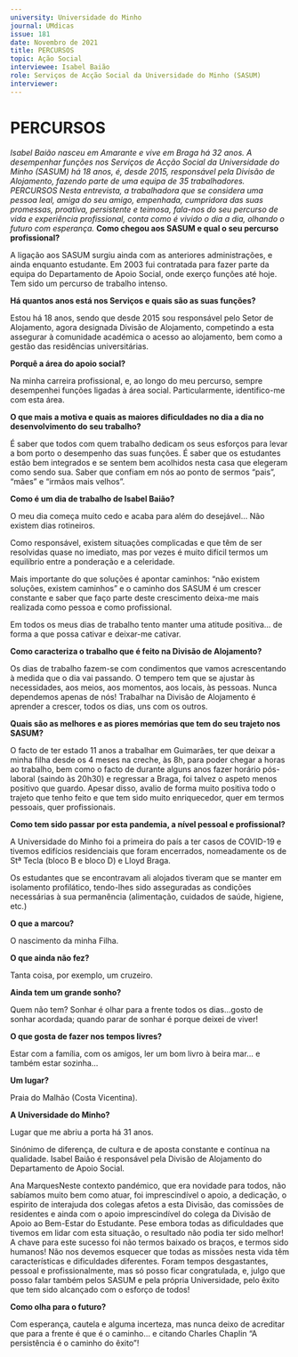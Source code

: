 ```yaml
---
university: Universidade do Minho
journal: UMdicas 
issue: 181
date: Novembro de 2021
title: PERCURSOS
topic: Ação Social
interviewee: Isabel Baião
role: Serviços de Acção Social da Universidade do Minho (SASUM)
interviewer: 
---
```



# PERCURSOS

*Isabel Baião nasceu em Amarante e vive em Braga há 32 anos. A desempenhar funções nos Serviços de Acção Social da Universidade do Minho (SASUM) há 18 anos, é, desde 2015, responsável pela Divisão de Alojamento, fazendo parte de uma equipa de 35 trabalhadores.   PERCURSOS Nesta entrevista, a trabalhadora que se considera uma pessoa leal, amiga do seu amigo, empenhada, cumpridora das suas promessas, proativa, persistente e teimosa, fala-nos do seu percurso de vida e experiência profissional, conta como é vivido o dia a dia, olhando o futuro com esperança.*
**Como chegou aos SASUM e qual o seu percurso profissional?**

A ligação aos SASUM surgiu ainda com as anteriores administrações, e ainda enquanto estudante. Em 2003 fui contratada para fazer parte da equipa do Departamento de Apoio Social, onde exerço funções até hoje. Tem sido um percurso de trabalho intenso.

**Há quantos anos está nos Serviços e quais são as suas funções?**

Estou há 18 anos, sendo que desde 2015 sou responsável pelo Setor de Alojamento, agora designada Divisão de Alojamento, competindo a esta assegurar à comunidade académica o acesso ao alojamento, bem como a gestão das residências universitárias.

**Porquê a área do apoio social?**

Na minha carreira profissional, e, ao longo do meu percurso, sempre desempenhei funções ligadas à área social. Particularmente, identifico-me com esta área.

**O que mais a motiva e quais as maiores dificuldades no dia a dia no desenvolvimento do seu trabalho?**

É saber que todos com quem trabalho dedicam os seus esforços para levar a bom porto o desempenho das suas funções. É saber que os estudantes estão bem integrados e se sentem bem acolhidos nesta casa que elegeram como sendo sua. Saber que confiam em nós ao ponto de sermos “pais”, “mães” e “irmãos mais velhos”.

**Como é um dia de trabalho de Isabel Baião?**

O meu dia começa muito cedo e acaba para além do desejável… Não existem dias rotineiros.

Como responsável, existem situações complicadas e que têm de ser resolvidas quase no imediato, mas por vezes é muito difícil termos um equilíbrio entre a ponderação e a celeridade.

Mais importante do que soluções é apontar caminhos: “não existem soluções, existem caminhos” e o caminho dos SASUM é um crescer constante e saber que faço parte deste crescimento deixa-me mais realizada como pessoa e como profissional.

Em todos os meus dias de trabalho tento manter uma atitude positiva… de forma a que possa cativar e deixar-me cativar.

**Como caracteriza o trabalho que é feito na Divisão de Alojamento?**

Os dias de trabalho fazem-se com condimentos que vamos acrescentando à medida que o dia vai passando. O tempero tem que se ajustar às necessidades, aos meios, aos momentos, aos locais, às pessoas. Nunca dependemos apenas de nós! Trabalhar na Divisão de Alojamento é aprender a crescer, todos os dias, uns com os outros.

**Quais são as melhores e as piores memórias que tem do seu trajeto nos SASUM?**

O facto de ter estado 11 anos a trabalhar em Guimarães, ter que deixar a minha filha desde os 4 meses na creche, às 8h, para poder chegar a horas ao trabalho, bem como o facto de durante alguns anos fazer horário pós-laboral (saindo às 20h30) e regressar a Braga, foi talvez o aspeto menos positivo que guardo. Apesar disso, avalio de forma muito positiva todo o trajeto que tenho feito e que tem sido muito enriquecedor, quer em termos pessoais, quer profissionais.

**Como tem sido passar por esta pandemia, a nível pessoal e profissional?**

A Universidade do Minho foi a primeira do país a ter casos de COVID-19 e tivemos edifícios residenciais que foram encerrados, nomeadamente os de Stª Tecla (bloco B e bloco D) e Lloyd Braga.

Os estudantes que se encontravam ali alojados tiveram que se manter em isolamento profilático, tendo-lhes sido asseguradas as condições necessárias à sua permanência (alimentação, cuidados de saúde, higiene, etc.)

**O que a marcou?**

O nascimento da minha Filha.

**O que ainda não fez?**

Tanta coisa, por exemplo, um cruzeiro.

**Ainda tem um grande sonho?**

Quem não tem? Sonhar é olhar para a frente todos os dias…gosto de sonhar acordada; quando parar de sonhar é porque deixei de viver!

**O que gosta de fazer nos tempos livres?**

Estar com a família, com os amigos, ler um bom livro à beira mar... e também estar sozinha…

**Um lugar?**

Praia do Malhão (Costa Vicentina).

**A Universidade do Minho?**

Lugar que me abriu a porta há 31 anos.

Sinónimo de diferença, de cultura e de aposta constante e contínua na qualidade. Isabel Baião é responsável pela Divisão de Alojamento do Departamento de Apoio Social.

Ana MarquesNeste contexto pandémico, que era novidade para todos, não sabíamos muito bem como atuar, foi imprescindível o apoio, a dedicação, o espirito de interajuda dos colegas afetos a esta Divisão, das comissões de residentes e ainda com o apoio imprescindível do colega da Divisão de Apoio ao Bem-Estar do Estudante. Pese embora todas as dificuldades que tivemos em lidar com esta situação, o resultado não podia ter sido melhor! A chave para este sucesso foi não termos baixado os braços, e termos sido humanos! Não nos devemos esquecer que todas as missões nesta vida têm características e dificuldades diferentes. Foram tempos desgastantes, pessoal e profissionalmente, mas só posso ficar congratulada, e, julgo que posso falar também pelos SASUM e pela própria Universidade, pelo êxito que tem sido alcançado com o esforço de todos!

**Como olha para o futuro?**

Com esperança, cautela e alguma incerteza, mas nunca deixo de acreditar que para a frente é que é o caminho… e citando Charles Chaplin “A persistência é o caminho do êxito”!

